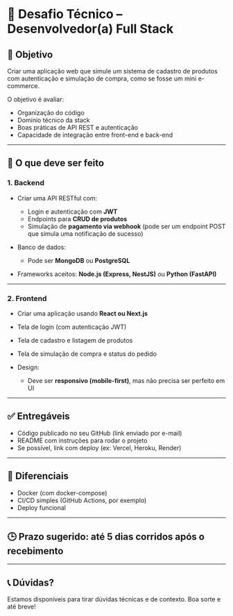 # 🧪 Desafio Técnico – Desenvolvedor(a) Full Stack

## 🎯 Objetivo

Criar uma aplicação web que simule um sistema de cadastro de produtos com autenticação e simulação de compra, como se fosse um mini e-commerce.

O objetivo é avaliar:
- Organização do código
- Domínio técnico da stack
- Boas práticas de API REST e autenticação
- Capacidade de integração entre front-end e back-end

---

## 🔧 O que deve ser feito

### 1. Backend
- Criar uma API RESTful com:
  - Login e autenticação com **JWT**
  - Endpoints para **CRUD de produtos**
  - Simulação de **pagamento via webhook** (pode ser um endpoint POST que simula uma notificação de sucesso)

- Banco de dados:
  - Pode ser **MongoDB** ou **PostgreSQL**

- Frameworks aceitos: **Node.js (Express, NestJS)** ou **Python (FastAPI)**

---

### 2. Frontend
- Criar uma aplicação usando **React ou Next.js**
- Tela de login (com autenticação JWT)
- Tela de cadastro e listagem de produtos
- Tela de simulação de compra e status do pedido

- Design:
  - Deve ser **responsivo (mobile-first)**, mas não precisa ser perfeito em UI

---

## ✅ Entregáveis

- Código publicado no seu GitHub (link enviado por e-mail)
- README com instruções para rodar o projeto
- Se possível, link com deploy (ex: Vercel, Heroku, Render)

---

## 🎁 Diferenciais

- Docker (com docker-compose)
- CI/CD simples (GitHub Actions, por exemplo)
- Deploy funcional

---

## 🕒 Prazo sugerido: até 5 dias corridos após o recebimento

---

## 📞 Dúvidas?

Estamos disponíveis para tirar dúvidas técnicas e de contexto. Boa sorte e até breve!
